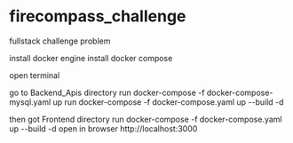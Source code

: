 # firecompass_challenge

fullstack challenge problem

install docker engine
install docker compose

open terminal

go to Backend_Apis directory
run docker-compose -f docker-compose-mysql.yaml up
run docker-compose -f docker-compose.yaml up --build -d

then got Frontend directory
run docker-compose -f docker-compose.yaml up --build -d
open in browser http://localhost:3000

